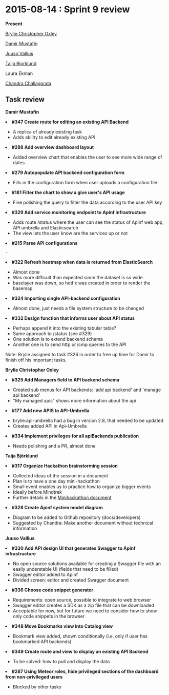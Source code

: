 # 2015-08-14 : Sprint 9 review

**Present**

[Brylie Christopher Oxley](/ep/profile/wbZ2WS6e73L)

[Damir Mustafin](/ep/profile/mBLmVlL59Yq)

[Juuso Vallius](/ep/profile/tPN01rySCnJ)

[Taija Bjorklund](/ep/profile/qMJYdtOf8Ww)

Laura Ekman

[Chandra Challagonda](/ep/profile/swTYKWJpF5W)

## Task review

**Damir Mustafin**
<undefined><li>**#347 Create route for editing an existing API Backend**</li></undefined>

*   A replica of already existing task
*   Adds ability to edit already existing API

<undefined><li>**#288 Add overview dashboard layout**</li></undefined>

*   Added overview chart that enables the user to see more wide range of dates    

<undefined><li>**#279 Autopopulate API backend configuration form**</li></undefined>

*   Fills in the configuration form when user uploads a configuration file

<undefined><li>**#181 Filter the chart to show a give user's API usage**</li></undefined>

*   Fine polishing the query to filter the data according to the user API key

<undefined><li>**#329 Add service monitoring endpoint to Apinf infrastructure**</li></undefined>

*   Adds route /status where the user can see the status of Apinf web app, API umbrella and Elasticsearch
*   The view lets the user know are the services up or not

<undefined><li>**#215 Parse API configurations**</li></undefined>

    -     
<undefined><li>**#322 Refresh heatmap when data is returned from ElasticSearch**</li></undefined>

*   Almost done
*   Was more difficult than expected since the dataset is so wide
*   baselayer was down, so hotfix was created in order to render the basemap

<undefined><li>**#324 Importing single API-backend configuration**</li></undefined>

*   Almost done, just needs a file system structure to be changed

<undefined><li>**#332 Design function that informs user about API status**</li></undefined>

*   Perhaps append it into the existing tabular table?
*   Same approach to /status (see #329)
*   One solution is to extend backend schema
*   Another one is to send http or icmp queries to the API

Note: Brylie assigned to task #326 in order to free up time for Damir to finish off his important tasks.

**Brylie Christopher Oxley**
<undefined><li>**#325 Add Managers field to API backend schema**</li></undefined>

*   Created sub menus for API backends: 'add api backend' and 'manage api backend' 
*   "My managed apis" shows more information about the api

<undefined><li>**#177 Add new APIS to API-Umbrella**</li></undefined>

*   brylie:api-umbrella had a bug in version 2.8, that needed to be updated
*   Creates added API in Api-Umbrella

<undefined><li>**#334 Implement privileges for all apiBackends publication**</li></undefined>

*   Needs polishing and a PR, almost done

**Taija Björklund**
<undefined><li>**#317 Organize Hackathon brainstorming session**</li></undefined>

*   Collected ideas of the session in a document
*   Plan is to have a one day mini-hackathon
*   Small event enables us to practice how to organize bigger events
*   Ideally before Mindtrek
*   Further details in the [Minihackathon document](/Mini-hackathon-R2zjsiNqVG7)

<undefined><li>**#328 Create Apinf system model diagram**</li></undefined>

*   Diagram to be added to Github repository (docs/developers)
*   Suggested by Chandra: Make another document without technical information

**Juuso Vallius**
<undefined><li>**#330 Add API design UI that generates Swagger to Apinf infrastructure**</li></undefined>

*   No open source solutions available for creating a Swagger file with an easily understable UI (fields that need to be filled)
*   Swagger editor added to Apinf
*   Divided screen: editor and created Swagger document

<undefined><li>**#336 Choose code snippet generator**</li></undefined>

*   Requirements: open source, possible to integrate to web browser
*   Swagger editor creates a SDK as a zip file that can be downloaded
*   Acceptable for now, but for future we need to consider how to show only code snippets in the browser

<undefined><li>**#348 Move Bookmarks view into Catalog view**</li></undefined>

*   Bookmark view added, shown conditionally (i.e. only if user has bookmarked API backends)

<undefined><li>**#349 Create route and view to display an existing API Backend**</li></undefined>

*   To be solved: how to pull and display the data

<undefined><li>**#287 Using Meteor roles, hide privileged sections of the dashboard from non-privileged users**</li></undefined>

*   Blocked by other tasks